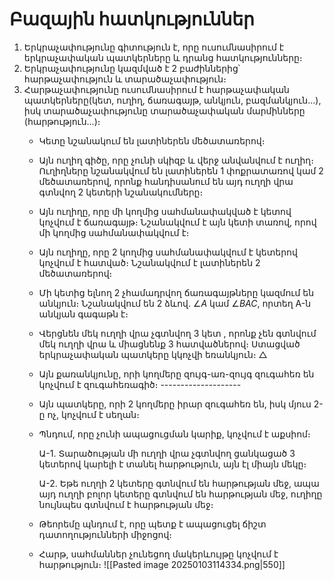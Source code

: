 
# Բազային հատկություններ

1) Երկրաչափությունը գիտություն է, որը ուսումնասիրում է երկրաչափական պատկերները և դրանց հատկությունները։ 
2) Երկրաչափությունը կազմված է 2 բաժիններից՝ հարթաչափություն և տարածաչափություն։
3) Հարթաչափությունը ուսումնասիրում է հարթաչափական պատկերները(կետ, ուղիղ, ճառագայթ, անկյուն, բազմանկյուն․․․), իսկ տարածաչափությունը տարածաչափական մարմինները (հարթություն․․․)։
   - Կետը նշանակում են լատիներեն մեծատառերով։
   - Այն ուղիղ գիծը, որը չունի սկիզբ և վերջ անվանվում է ուղիղ։ Ուղիղները նշանակվում են լատիներեն 1 փոքրատառով կամ 2 մեծատառերով, որոնք հանդիսանում են այդ ուղղի վրա գտնվող 2 կետերի նշանակումները։
   - Այն ուղիղը, որը մի կողմից սահմանափակված է կետով կոչվում է ճառագայթ։ Նշանակվում է այն կետի տառով, որով մի կողմից սահմանափակվում է։ 
   - Այն ուղիղը, որը 2 կողմից սահմանափակվում է կետերով  կոչվում է հատված։ Նշանակվում է լատիներեն 2 մեծատառերով։
   - Մի կետից ելնող 2 չհամադրվող ճառագայթները կազմում են անկյուն։ Նշանակվում են 2 ձևով․ $\angle A$ կամ $\angle BAC$, որտեղ A-ն անկյան գագաթն է։
   - Վերցնեն մեկ ուղղի վրա չգտնվող 3 կետ , որոնք չեն գտնվում մեկ ուղղի վրա և միացնենք 3 հատվածներով։ Ստացված երկրաչափական պատկերը կկոչվի եռանկյուն։ $\triangle$
   - Այն քառանկյունը, որի կողմերը զույգ-առ-զույգ զուգահեռ են կոչվում է զուգահեռագիծ։ --------------------
   - Այն պատկերը, որի 2 կողմերը իրար զուգահեռ են, իսկ մյուս 2-ը ոչ, կոչվում է սեղան։
   - Պնդում, որը չունի ապացուցման կարիք, կոչվում է աքսիոմ։
     
     Ա-1․ 
     Տարածության մի ուղղի վրա չգտնվող ցանկացած 3 կետերով կարելի է տանել հարթություն, այն էլ միայն մեկը։
     
     Ա-2․
     Եթե ուղղի 2 կետերը գտնվում են հարթության մեջ, ապա այդ ուղղի բոլոր կետերը գտնվում են հարթության մեջ, ուղիղը նույնպես գտնվում է հարթության մեջ։
   - Թեորեմը պնդում է, որը պետք է ապացուցել ճիշտ դատողությունների միջոցով։ 
   - Հարթ, սահմաններ չունեցող մակերևույթը կոչվում է հարթություն։
   ![[Pasted image 20250103114334.png|550]]